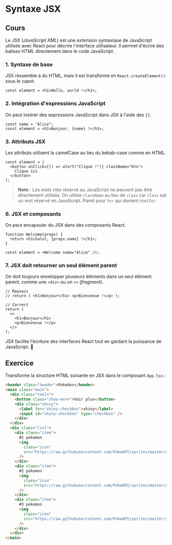 # Syntaxe JSX

## Cours

Le JSX (_JavaScript XML_) est une extension syntaxique de JavaScript utilisée avec React pour décrire l'interface utilisateur. Il permet d'écrire des balises HTML directement dans le code JavaScript.

### 1. **Syntaxe de base**

JSX ressemble à du HTML, mais il est transformé en `React.createElement()` sous le capot.

```tsx
const element = <h1>Hello, world !</h1>;
```

### 2. **Intégration d'expressions JavaScript**

On peut insérer des expressions JavaScript dans JSX à l'aide des `{}`.

```tsx
const name = "Alice";
const element = <h1>Bonjour, {name} !</h1>;
```

### 3. **Attributs JSX**

Les attributs utilisent la camelCase au lieu du kebab-case comme en HTML.

```tsx
const element = (
  <button onClick={() => alert("Clique !")} className="btn">
    Clique ici
  </button>
);
```

> **Note** : Les mots clés réservé au JavaScript ne peuvent pas être directement utilisés. On utilise `className` au lieu de `class` car `class` est un mot réservé en JavaScript. Pareil pour `for` qui devient `htmlFor`.

### 6. **JSX et composants**

On peut encapsuler du JSX dans des composants React.

```tsx
function Welcome(props) {
  return <h1>Salut, {props.name} !</h1>;
}

const element = <Welcome name="Alice" />;
```

### 7. **JSX doit retourner un seul élément parent**

On doit toujours envelopper plusieurs éléments dans un seul élément parent, comme une `<div>` ou un `<>` (_fragment_).

```tsx
// Mauvais
// return ( <h1>Bonjour</h1> <p>Bienvenue !</p> );

// Correct
return (
  <>
    <h1>Bonjour</h1>
    <p>Bienvenue !</p>
  </>
);
```

JSX facilite l'écriture des interfaces React tout en gardant la puissance de JavaScript. 🚀

## Exercice

Transforme la structure HTML suivante en JSX dans le composant `App.tsx` :

```html
<header class="header">Pokedex</header>
<main class="main">
  <div class="tools">
    <button class="show-more">Voir plus</button>
    <div class="shiny">
      <label for="shiny-checkbox">shiny</label>
      <input id="shiny-checkbox" type="checkbox" />
    </div>
  </div>
  <div class="list">
    <div class="item">
      #1 pokemon
      <img
        class="icon"
        src="https://raw.githubusercontent.com/PokeAPI/sprites/master/sprites/pokemon/25.png"
      />
    </div>
    <div class="item">
      #2 pokemon
      <img
        class="icon"
        src="https://raw.githubusercontent.com/PokeAPI/sprites/master/sprites/pokemon/25.png"
      />
    </div>
    <div class="item">
      #3 pokemon
      <img
        class="icon"
        src="https://raw.githubusercontent.com/PokeAPI/sprites/master/sprites/pokemon/25.png"
      />
    </div>
  </div>
</main>
```
